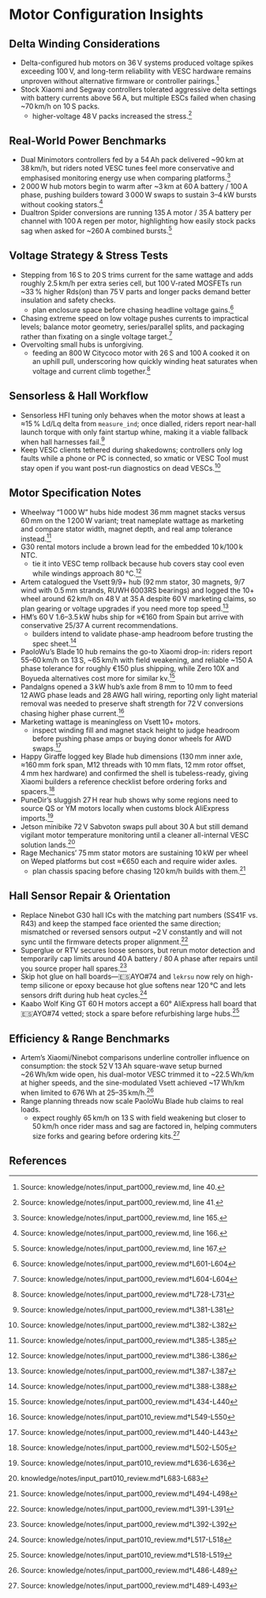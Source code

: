 # Motor Configuration Insights

## Delta Winding Considerations

- Delta-configured hub motors on 36 V systems produced voltage spikes exceeding 100 V, and long-term reliability with VESC hardware remains unproven without alternative firmware or controller pairings.[^delta_spikes]
- Stock Xiaomi and Segway controllers tolerated aggressive delta settings with battery currents above 56 A, but multiple ESCs failed when chasing ~70 km/h on 10 S packs.
  - higher-voltage 48 V packs increased the stress.[^delta_failures]

## Real-World Power Benchmarks

- Dual Minimotors controllers fed by a 54 Ah pack delivered ~90 km at 38 km/h, but riders noted VESC tunes feel more conservative and emphasised monitoring energy use when comparing platforms.[^minimotors_range]
- 2 000 W hub motors begin to warm after ~3 km at 60 A battery / 100 A phase, pushing builders toward 3 000 W swaps to sustain 3–4 kW bursts without cooking stators.[^2000w_heat]
- Dualtron Spider conversions are running 135 A motor / 35 A battery per channel with 100 A regen per motor, highlighting how easily stock packs sag when asked for ~260 A combined bursts.[^spider_current]

## Voltage Strategy & Stress Tests

- Stepping from 16 S to 20 S trims current for the same wattage and adds roughly 2.5 km/h per extra series cell, but 100 V-rated MOSFETs run ~33 % higher Rds(on) than 75 V parts and longer packs demand better insulation and safety checks.
  - plan enclosure space before chasing headline voltage gains.[^1]
- Chasing extreme speed on low voltage pushes currents to impractical levels; balance motor geometry, series/parallel splits, and packaging rather than fixating on a single voltage target.[^2]
- Overvolting small hubs is unforgiving.
  - feeding an 800 W Citycoco motor with 26 S and 100 A cooked it on an uphill pull, underscoring how quickly winding heat saturates when voltage and current climb together.[^3]

## Sensorless & Hall Workflow

- Sensorless HFI tuning only behaves when the motor shows at least a ≈15 % Ld/Lq delta from `measure_ind`; once dialled, riders report near-hall launch torque with only faint startup whine, making it a viable fallback when hall harnesses fail.[^4]
- Keep VESC clients tethered during shakedowns; controllers only log faults while a phone or PC is connected, so xmatic or VESC Tool must stay open if you want post-run diagnostics on dead VESCs.[^5]

## Motor Specification Notes

- Wheelway “1 000 W” hubs hide modest 36 mm magnet stacks versus 60 mm on the 1 200 W variant; treat nameplate wattage as marketing and compare stator width, magnet depth, and real amp tolerance instead.[^6]
- G30 rental motors include a brown lead for the embedded 10 k/100 k NTC.
  - tie it into VESC temp rollback because hub covers stay cool even while windings approach 80 °C.[^7]
- Artem catalogued the Vsett 9/9+ hub (92 mm stator, 30 magnets, 9/7 wind with 0.5 mm strands, RUWH 6003RS bearings) and logged the 10+ wheel around 62 km/h on 48 V at 35 A despite 60 V marketing claims, so plan gearing or voltage upgrades if you need more top speed.[^8]
- HM’s 60 V 1.6–3.5 kW hubs ship for ≈€160 from Spain but arrive with conservative 25/37 A current recommendations.
  - builders intend to validate phase-amp headroom before trusting the spec sheet.[^9]
- PaoloWu’s Blade 10 hub remains the go-to Xiaomi drop-in: riders report 55–60 km/h on 13 S, ~65 km/h with field weakening, and reliable ~150 A phase tolerance for roughly €150 plus shipping, while Zero 10X and Boyueda alternatives cost more for similar kv.[^10]
- Pandalgns opened a 3 kW hub’s axle from 8 mm to 10 mm to feed 12 AWG phase leads and 28 AWG hall wiring, reporting only light material removal was needed to preserve shaft strength for 72 V conversions chasing higher phase current.[^axle-drill]
- Marketing wattage is meaningless on Vsett 10+ motors.
  - inspect winding fill and magnet stack height to judge headroom before pushing phase amps or buying donor wheels for AWD swaps.[^11]
- Happy Giraffe logged key Blade hub dimensions (130 mm inner axle, ≈160 mm fork span, M12 threads with 10 mm flats, 12 mm rotor offset, 4 mm hex hardware) and confirmed the shell is tubeless-ready, giving Xiaomi builders a reference checklist before ordering forks and spacers.[^12]
- PuneDir’s sluggish 27 H rear hub shows why some regions need to source QS or YM motors locally when customs block AliExpress imports.[^pundir-27h]
- Jetson minibike 72 V Sabvoton swaps pull about 30 A but still demand vigilant motor temperature monitoring until a cleaner all-internal VESC solution lands.[^jetson-minibike]
- Rage Mechanics’ 75 mm stator motors are sustaining 10 kW per wheel on Weped platforms but cost ≈€650 each and require wider axles.
  - plan chassis spacing before chasing 120 km/h builds with them.[^13]

## Hall Sensor Repair & Orientation

- Replace Ninebot G30 hall ICs with the matching part numbers (SS41F vs. R43) and keep the stamped face oriented the same direction; mismatched or reversed sensors output ~2 V constantly and will not sync until the firmware detects proper alignment.[^14]
- Superglue or RTV secures loose sensors, but rerun motor detection and temporarily cap limits around 40 A battery / 80 A phase after repairs until you source proper hall spares.[^15]
- Skip hot glue on hall boards—🇪🇸AYO#74 and `lekrsu` now rely on high-temp silicone or epoxy because hot glue softens near 120 °C and lets sensors drift during hub heat cycles.[^hall-adhesive]
- Kaabo Wolf King GT 60 H motors accept a 60° AliExpress hall board that 🇪🇸AYO#74 vetted; stock a spare before refurbishing large hubs.[^wolf-hall]

## Efficiency & Range Benchmarks

- Artem’s Xiaomi/Ninebot comparisons underline controller influence on consumption: the stock 52 V 13 Ah square-wave setup burned ~26 Wh/km wide open, his dual-motor VESC trimmed it to ~22.5 Wh/km at higher speeds, and the sine-modulated Vsett achieved ~17 Wh/km when limited to 676 Wh at 25–35 km/h.[^16]
- Range planning threads now scale PaoloWu Blade hub claims to real loads.
  - expect roughly 65 km/h on 13 S with field weakening but closer to 50 km/h once rider mass and sag are factored in, helping commuters size forks and gearing before ordering kits.[^17]

[^delta_spikes]: Source: knowledge/notes/input_part000_review.md, line 40.
[^delta_failures]: Source: knowledge/notes/input_part000_review.md, line 41.
[^minimotors_range]: Source: knowledge/notes/input_part000_review.md, line 165.
[^2000w_heat]: Source: knowledge/notes/input_part000_review.md, line 166.
[^spider_current]: Source: knowledge/notes/input_part000_review.md, line 167.


## References

[^1]: Source: knowledge/notes/input_part000_review.md†L601-L604
[^2]: Source: knowledge/notes/input_part000_review.md†L604-L604
[^3]: Source: knowledge/notes/input_part000_review.md†L728-L731
[^4]: Source: knowledge/notes/input_part000_review.md†L381-L381
[^5]: Source: knowledge/notes/input_part000_review.md†L382-L382
[^6]: Source: knowledge/notes/input_part000_review.md†L385-L385
[^7]: Source: knowledge/notes/input_part000_review.md†L386-L386
[^8]: Source: knowledge/notes/input_part000_review.md†L387-L387
[^9]: Source: knowledge/notes/input_part000_review.md†L388-L388
[^10]: Source: knowledge/notes/input_part000_review.md†L434-L440
[^11]: Source: knowledge/notes/input_part000_review.md†L440-L443
[^12]: Source: knowledge/notes/input_part000_review.md†L502-L505
[^13]: Source: knowledge/notes/input_part000_review.md†L494-L498
[^14]: Source: knowledge/notes/input_part000_review.md†L391-L391
[^15]: Source: knowledge/notes/input_part000_review.md†L392-L392
[^hall-adhesive]: Source: knowledge/notes/input_part010_review.md†L517-L518
[^wolf-hall]: Source: knowledge/notes/input_part010_review.md†L518-L519
[^axle-drill]: Source: knowledge/notes/input_part010_review.md†L549-L550
[^pundir-27h]: Source: knowledge/notes/input_part010_review.md†L636-L636
[^16]: Source: knowledge/notes/input_part000_review.md†L486-L489
[^17]: Source: knowledge/notes/input_part000_review.md†L489-L493

[^jetson-minibike]: knowledge/notes/input_part010_review.md†L683-L683
